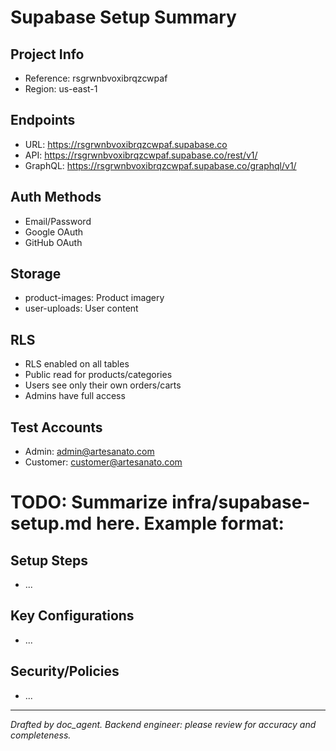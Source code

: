 # Supabase Setup Summary

## Project Info
- Reference: rsgrwnbvoxibrqzcwpaf 
- Region: us-east-1

## Endpoints
- URL: https://rsgrwnbvoxibrqzcwpaf.supabase.co
- API: https://rsgrwnbvoxibrqzcwpaf.supabase.co/rest/v1/
- GraphQL: https://rsgrwnbvoxibrqzcwpaf.supabase.co/graphql/v1/

## Auth Methods
- Email/Password
- Google OAuth
- GitHub OAuth

## Storage
- product-images: Product imagery
- user-uploads: User content

## RLS
- RLS enabled on all tables
- Public read for products/categories
- Users see only their own orders/carts
- Admins have full access

## Test Accounts
- Admin: admin@artesanato.com
- Customer: customer@artesanato.com

# TODO: Summarize infra/supabase-setup.md here. Example format:
## Setup Steps
- ...

## Key Configurations
- ...

## Security/Policies
- ...

---
*Drafted by doc_agent. Backend engineer: please review for accuracy and completeness.*